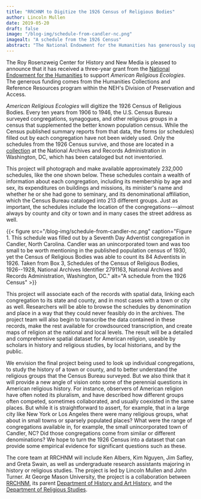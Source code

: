 ```yaml
---
title: "RRCHNM to Digitize the 1926 Census of Religious Bodies"
author: Lincoln Mullen
date: 2019-05-20
draft: false
image: "/blog-img/schedule-from-candler-nc.png"
imagealt: "A schedule from the 1926 Census"
abstract: "The National Endowment for the Humanities has generously supported the Roy Rosenzweig Center for History and New Media as it digitizes the most detailed and comprehensive potential dataset for American religious history. Read more about what the project will be doing."
---
```


The Roy Rosenzweig Center for History and New Media is pleased to announce that it has received a three-year grant from the [National Endowment for the Humanities](https://www.neh.gov) to support *American Religious Ecologies*. The generous funding comes from the Humanities Collections and Reference Resources program within the NEH's Division of Preservation and Access.

*American Religious Ecologies* will digitize the 1926 Census of Religious Bodies. Every ten years from 1906 to 1946, the U.S. Census Bureau surveyed congregations, synagogues, and other religious groups in a census that supplemented the better known population census. While the Census published summary reports from that data, the forms (or schedules) filled out by each congregation have not been widely used. Only the schedules from the 1926 Census survive, and those are located in a [collection](https://catalog.archives.gov/id/2791163) at the National Archives and Records Administration in Washington, DC, which has been cataloged but not inventoried.

This project will photograph and make available approximately 232,000 schedules, like the one shown below. These schedules contain a wealth of information about each congregation, including its membership by age and sex, its expenditures on buildings and missions, its minister's name and whether he or she had gone to seminary, and its denominational affiliation, which the Census Bureau cataloged into 213 different groups. Just as important, the schedules include the location of the congregations---almost always by county and city or town and in many cases the street address as well.

{{< figure src="/blog-img/schedule-from-candler-nc.png" caption="Figure 1. This schedule was filled out by a Seventh Day Adventist congregation in Candler, North Carolina. Candler was an unincorporated town and was too small to be worth mentioning in the published population census of 1930, yet the Census of Religious Bodies was able to count its 84 Adventists in 1926. Taken from Box 3, Schedules of the Census of Religious Bodies, 1926--1928, National Archives Identifier 2791163, National Archives and Records Administration, Washington, DC." alt="A schedule from the 1926 Census" >}}

This project will associate each of the records with spatial data, linking each congregation to its state and county, and in most cases with a town or city as well. Researchers will be able to browse the schedules by denomination and place in a way that they could never feasibly do in the archives. The project team will also begin to transcribe the data contained in these records, make the rest available for crowdsourced transcription, and create maps of religion at the national and local levels. The result will be a detailed and comprehensive spatial dataset for American religion, useable by scholars in history and religious studies, by local historians, and by the public.

We envision the final project being used to look up individual congregations, to study the history of a town or county, and to better understand the religious groups that the Census Bureau surveyed. But we also think that it will provide a new angle of vision onto some of the perennial questions in American religious history. For instance, observers of American religion have often noted its pluralism, and have described how different groups often competed, sometimes collaborated, and usually coexisted in the same places. But while it is straightforward to assert, for example, that in a large city like New York or Los Angeles there were many religious groups, what about in small towns or sparsely populated places? What were the range of congregations available in, for example, the small unincorporated town of Candler, NC? Did those congregations come from similar or different denominations? We hope to turn the 1926 Census into a dataset that can provide some empirical evidence for significant questions such as these.

The core team at RRCHNM will include Ken Albers, Kim Nguyen, Jim Safley, and Greta Swain, as well as undergraduate research assistants majoring in history or religious studies. The project is led by Lincoln Mullen and John Turner. At George Mason University, the project is a collaboration between [RRCHNM](https://rrchnm.org), its parent [Department of History and Art History](http://historyarthistory.gmu.edu), and the [Department of Religious Studies](https://religious.gmu.edu).
